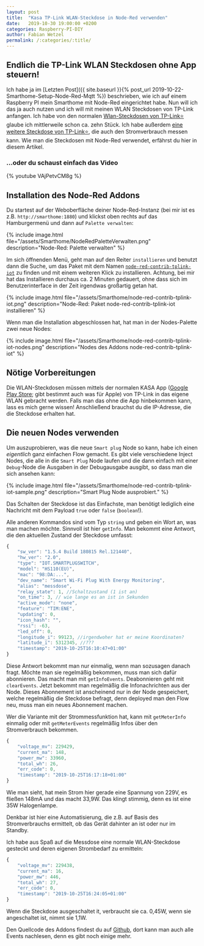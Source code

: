 ```yaml
---
layout: post
title:  "Kasa TP-Link WLAN-Steckdose in Node-Red verwenden"
date:   2019-10-30 19:00:00 +0200
categories: Raspberry-PI-DIY
author: Fabian Wetzel
permalink: /:categories/:title/
---
```


## Endlich die TP-Link WLAN Steckdosen ohne App steuern!

Ich habe ja im [Letzten Post]({{ site.baseurl }}{% post_url 2019-10-22-Smarthome-Setup-Node-Red-Mqtt %}) beschrieben, wie ich auf einem Raspberry PI mein Smarthome mit Node-Red eingerichtet habe. Nun will ich das ja auch nutzen und ich will mit meinen WLAN Steckdosen von TP-Link anfangen. Ich habe von den normalen [Wlan-Steckdosen von TP-Link⭐](https://amzn.to/31tZuOr) glaube ich mittlerweile schon ca. zehn Stück. Ich habe außerdem [eine weitere Steckdose von TP-Link⭐](https://amzn.to/32H70H9), die auch den Stromverbrauch messen kann. Wie man die Steckdosen mit Node-Red verwendet, erfährst du hier in diesem Artikel.

### ...oder du schaust einfach das Video

{% youtube VAjPetvCM8g %}

## Installation des Node-Red Addons

Du startest auf der Weboberfläche deiner Node-Red-Instanz (bei mir ist es z.B. `http://smarthome:1880`) und klickst oben rechts auf das Hamburgermenü und dann auf `Palette verwalten`:

{% include image.html file="/assets/Smarthome/NodeRedPaletteVerwalten.png" description="Node-Red: Palette verwalten" %}

Im sich öffnenden Menü, geht man auf den Reiter `installieren` und benutzt dann die Suche, um das Paket mit dem Namen [`node-red-contrib-tplink-iot`](https://github.com/adreno369/node-red-contrib-tplink-iot/) zu finden und mit einem weiteren Klick zu installieren. Achtung, bei mir hat das Installieren durchaus ca. 2 Minuten gedauert, ohne dass sich im Benutzerinterface in der Zeit irgendwas großartig getan hat.

{% include image.html file="/assets/Smarthome/node-red-contrib-tplink-iot.png" description="Node-Red: Paket node-red-contrib-tplink-iot installieren" %}

Wenn man die Installation abgeschlossen hat, hat man in der Nodes-Palette zwei neue Nodes:

{% include image.html file="/assets/Smarthome/node-red-contrib-tplink-iot-nodes.png" description="Nodes des Addons node-red-contrib-tplink-iot" %}

## Nötige Vorbereitungen

Die WLAN-Steckdosen müssen mittels der normalen KASA App ([Google Play Store](https://play.google.com/store/apps/details?id=com.tplink.kasa_android&hl=de); gibt bestimmt auch was für Apple) von TP-Link in das eigene WLAN gebracht werden. Falls man das ohne die App hinbekommen kann, lass es mich gerne wissen! Anschließend brauchst du die IP-Adresse, die die Steckdose erhalten hat.

## Die neuen Nodes verwenden

Um auszuprobieren, was die neue `Smart plug` Node so kann, habe ich einen *eigentlich* ganz einfachen Flow gemacht. Es gibt viele verschiedene Inject Nodes, die alle in die `Smart Plug` Node laufen und die dann einfach mit einer `Debug`-Node die Ausgaben in der Debugausgabe ausgibt, so dass man die sich ansehen kann:

{% include image.html file="/assets/Smarthome/node-red-contrib-tplink-iot-sample.png" description="Smart Plug Node ausprobiert." %}

Das Schalten der Steckdose ist das Einfachste, man benötigt lediglich eine Nachricht mit dem Payload `true` oder `false` (`boolean`!).

Alle anderen Kommandos sind vom Typ `string` und geben ein Wort an, was man machen möchte. Sinnvoll ist hier `getInfo`. Man bekommt eine Antwort, die den aktuellen Zustand der Steckdose umfasst:

```javascript
{
    "sw_ver": "1.5.4 Build 180815 Rel.121440",
    "hw_ver": "2.0",
    "type": "IOT.SMARTPLUGSWITCH",
    "model": "HS110(EU)",
    "mac": "98:DA:...",
    "dev_name": "Smart Wi-Fi Plug With Energy Monitoring",
    "alias": "messdose",
    "relay_state": 1, //Schaltzustand (1 ist an)
    "on_time": 3, // wie lange es an ist in Sekunden
    "active_mode": "none",
    "feature": "TIM:ENE",
    "updating": 0,
    "icon_hash": "",
    "rssi": -63,
    "led_off": 0,
    "longitude_i": 99123, //irgendwoher hat er meine Koordinaten?
    "latitude_i": 5312345, //???
    "timestamp": "2019-10-25T16:10:47+01:00"
}
```

Diese Antwort bekommt man nur einmalig, wenn man sozusagen danach fragt. Möchte man sie regelmäßig bekommen, muss man sich dafür abonnieren. Das macht man mit `getInfoEvents`. Deabonnieren geht mit `clearEvents`. Jetzt bekommt man regelmäßig die Infonachrichten aus der Node. Dieses Abonnement ist anscheinend nur in der Node gespeichert, welche regelmäßig die Steckdose befragt, denn deployed man den Flow neu, muss man ein neues Abonnement machen.

Wer die Variante mit der Strommessfunktion hat, kann mit `getMeterInfo` einmalig oder mit `getMeterEvents` regelmäßig Infos über den Stromverbrauch bekommen.

```js
{
    "voltage_mv": 229429,
    "current_ma": 148,
    "power_mw": 33960,
    "total_wh": 26,
    "err_code": 0,
    "timestamp": "2019-10-25T16:17:18+01:00"
}
```

Wie man sieht, hat mein Strom hier gerade eine Spannung von 229V, es fließen 148mA und das macht 33,9W. Das klingt stimmig, denn es ist eine 35W Halogenlampe.

Denkbar ist hier eine Automatisierung, die z.B. auf Basis des Stromverbrauchs ermittelt, ob das Gerät dahinter an ist oder nur im Standby.

Ich habe aus Spaß auf die Messdose eine normale WLAN-Steckdose gesteckt und deren eigenen Strombedarf zu ermitteln:

```javascript
{
    "voltage_mv": 229438,
    "current_ma": 16,
    "power_mw": 446,
    "total_wh": 27,
    "err_code": 0,
    "timestamp": "2019-10-25T16:24:05+01:00"
}
```

Wenn die Steckdose ausgeschaltet it, verbraucht sie ca. 0,45W, wenn sie angeschaltet ist, nimmt sie 1,1W.

Den Quellcode des Addons findest du auf [Github](https://github.com/adreno369/node-red-contrib-tplink-iot), dort kann man auch alle Events nachlesen, denn es gibt noch einige mehr.
